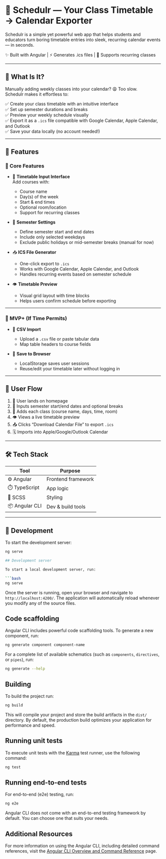 # 📅 Schedulr — Your Class Timetable → Calendar Exporter

Schedulr is a simple yet powerful web app that helps students and educators turn boring timetable entries into sleek, recurring calendar events — in seconds.

✨ Built with Angular | ⚡️ Generates .ics files | 🔁 Supports recurring classes

---

## 🎯 What Is It?

Manually adding weekly classes into your calendar? 😩 Too slow.  
Schedulr makes it effortless to:

✅ Create your class timetable with an intuitive interface  
✅ Set up semester durations and breaks  
✅ Preview your weekly schedule visually  
✅ Export it as a `.ics` file compatible with Google Calendar, Apple Calendar, and Outlook  
✅ Save your data locally (no account needed!)

---

## 🚀 Features

### 🧱 Core Features

- 🧾 **Timetable Input Interface**  
  Add courses with:
  - Course name  
  - Day(s) of the week  
  - Start & end times  
  - Optional room/location  
  - Support for recurring classes  

- 📅 **Semester Settings**  
  - Define semester start and end dates  
  - Include only selected weekdays  
  - Exclude public holidays or mid-semester breaks (manual for now)

- 📥 **ICS File Generator**  
  - One-click export to `.ics`  
  - Works with Google Calendar, Apple Calendar, and Outlook  
  - Handles recurring events based on semester schedule

- 👁️ **Timetable Preview**  
  - Visual grid layout with time blocks  
  - Helps users confirm schedule before exporting

---

### 🧪 MVP+ (If Time Permits)

- 📄 **CSV Import**  
  - Upload a `.csv` file or paste tabular data  
  - Map table headers to course fields

- 💾 **Save to Browser**  
  - LocalStorage saves user sessions  
  - Reuse/edit your timetable later without logging in

---

## 🧭 User Flow

1. 👋 User lands on homepage  
2. 📆 Inputs semester start/end dates and optional breaks  
3. 🧠 Adds each class (course name, days, time, room)  
4. 👁️ Views a live timetable preview  
5. 📤 Clicks “Download Calendar File” to export `.ics`  
6. 🗓️ Imports into Apple/Google/Outlook Calendar

---

## 🛠️ Tech Stack

| Tool | Purpose |
|------|---------|
| ⚙️ Angular | Frontend framework |
| ⏱️ TypeScript | App logic |
| 🎨 SCSS | Styling |
| 📦 Angular CLI | Dev & build tools |

---

## 🧪 Development

To start the development server:

```bash
ng serve

## Development server

To start a local development server, run:

```bash
ng serve
```

Once the server is running, open your browser and navigate to `http://localhost:4200/`. The application will automatically reload whenever you modify any of the source files.

## Code scaffolding

Angular CLI includes powerful code scaffolding tools. To generate a new component, run:

```bash
ng generate component component-name
```

For a complete list of available schematics (such as `components`, `directives`, or `pipes`), run:

```bash
ng generate --help
```

## Building

To build the project run:

```bash
ng build
```

This will compile your project and store the build artifacts in the `dist/` directory. By default, the production build optimizes your application for performance and speed.

## Running unit tests

To execute unit tests with the [Karma](https://karma-runner.github.io) test runner, use the following command:

```bash
ng test
```

## Running end-to-end tests

For end-to-end (e2e) testing, run:

```bash
ng e2e
```

Angular CLI does not come with an end-to-end testing framework by default. You can choose one that suits your needs.

## Additional Resources

For more information on using the Angular CLI, including detailed command references, visit the [Angular CLI Overview and Command Reference](https://angular.dev/tools/cli) page.
